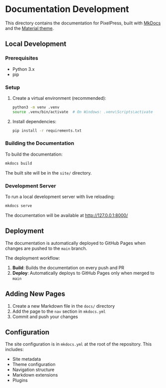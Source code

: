 # Documentation Development

This directory contains the documentation for PixelPress, built with [MkDocs](https://www.mkdocs.org/) and the [Material theme](https://squidfunk.github.io/mkdocs-material/).

## Local Development

### Prerequisites

- Python 3.x
- pip

### Setup

1. Create a virtual environment (recommended):
   ```bash
   python3 -m venv .venv
   source .venv/bin/activate  # On Windows: .venv\Scripts\activate
   ```

2. Install dependencies:
   ```bash
   pip install -r requirements.txt
   ```

### Building the Documentation

To build the documentation:

```bash
mkdocs build
```

The built site will be in the `site/` directory.

### Development Server

To run a local development server with live reloading:

```bash
mkdocs serve
```

The documentation will be available at http://127.0.0.1:8000/

## Deployment

The documentation is automatically deployed to GitHub Pages when changes are pushed to the `main` branch.

The deployment workflow:
1. **Build**: Builds the documentation on every push and PR
2. **Deploy**: Automatically deploys to GitHub Pages only when merged to `main`

## Adding New Pages

1. Create a new Markdown file in the `docs/` directory
2. Add the page to the `nav` section in `mkdocs.yml`
3. Commit and push your changes

## Configuration

The site configuration is in `mkdocs.yml` at the root of the repository. This includes:
- Site metadata
- Theme configuration
- Navigation structure
- Markdown extensions
- Plugins
